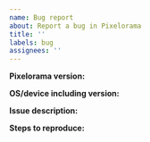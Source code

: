 ```yaml
---
name: Bug report
about: Report a bug in Pixelorama
title: ''
labels: bug
assignees: ''
---
```

<!-- Please search existing issues for potential duplicates before filing yours:
https://github.com/Orama-Interactive/Pixelorama/issues?q=is%3Aissue
-->

**Pixelorama version:**
<!-- Specify commit hash if using a non-official build. -->


**OS/device including version:**
<!-- Specify GPU model and drivers if graphics-related. -->


**Issue description:**
<!-- What happened, and what was expected. -->


**Steps to reproduce:**
